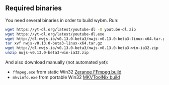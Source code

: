 ## Required binaries

You need several binaries in order to build wybm. Run:

```bash
wget https://yt-dl.org/latest/youtube-dl -O youtube-dl.zip
wget https://yt-dl.org/latest/youtube-dl.exe
wget http://dl.nwjs.io/v0.13.0-beta3/nwjs-v0.13.0-beta3-linux-x64.tar.gz
tar xvf nwjs-v0.13.0-beta3-linux-x64.tar.gz
wget http://dl.nwjs.io/v0.13.0-beta3/nwjs-v0.13.0-beta3-win-ia32.zip
unzip nwjs-v0.13.0-beta3-win-ia32.zip
```

And also download manually (not automated yet):

* `ffmpeg.exe` from static Win32 [Zeranoe FFmpeg build](http://ffmpeg.zeranoe.com/builds/)
* `mkvinfo.exe` from portable Win32 [MKVToolNix build](https://mkvtoolnix.download/downloads.html#windows)
